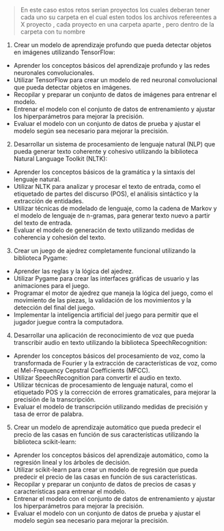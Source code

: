 ><p>En este caso estos retos serian proyectos los cuales deberan tener cada uno su carpeta en el cual esten todos los archivos refereentes a X proyecto , cada proyecto en una carpeta aparte , pero dentro de la carpeta con tu nombre</p>
<ol>
<li>Crear un modelo de aprendizaje profundo que pueda detectar objetos en imágenes utilizando TensorFlow:</li>
</ol>
<ul>
<li>Aprender los conceptos básicos del aprendizaje profundo y las redes neuronales convolucionales.</li>
<li>Utilizar TensorFlow para crear un modelo de red neuronal convolucional que pueda detectar objetos en imágenes.</li>
<li>Recopilar y preparar un conjunto de datos de imágenes para entrenar el modelo.</li>
<li>Entrenar el modelo con el conjunto de datos de entrenamiento y ajustar los hiperparámetros para mejorar la precisión.</li>
<li>Evaluar el modelo con un conjunto de datos de prueba y ajustar el modelo según sea necesario para mejorar la precisión.</li>
</ul>
<ol start="2">
<li>Desarrollar un sistema de procesamiento de lenguaje natural (NLP) que pueda generar texto coherente y cohesivo utilizando la biblioteca Natural Language Toolkit (NLTK):</li>
</ol>
<ul>
<li>Aprender los conceptos básicos de la gramática y la sintaxis del lenguaje natural.</li>
<li>Utilizar NLTK para analizar y procesar el texto de entrada, como el etiquetado de partes del discurso (POS), el análisis sintáctico y la extracción de entidades.</li>
<li>Utilizar técnicas de modelado de lenguaje, como la cadena de Markov y el modelo de lenguaje de n-gramas, para generar texto nuevo a partir del texto de entrada.</li>
<li>Evaluar el modelo de generación de texto utilizando medidas de coherencia y cohesión del texto.</li>
</ul>
<ol start="3">
<li>Crear un juego de ajedrez completamente funcional utilizando la biblioteca Pygame:</li>
</ol>
<ul>
<li>Aprender las reglas y la lógica del ajedrez.</li>
<li>Utilizar Pygame para crear las interfaces gráficas de usuario y las animaciones para el juego.</li>
<li>Programar el motor de ajedrez que maneja la lógica del juego, como el movimiento de las piezas, la validación de los movimientos y la detección del final del juego.</li>
<li>Implementar la inteligencia artificial del juego para permitir que el jugador juegue contra la computadora.</li>
</ul>
<ol start="4">
<li>Desarrollar una aplicación de reconocimiento de voz que pueda transcribir audio en texto utilizando la biblioteca SpeechRecognition:</li>
</ol>
<ul>
<li>Aprender los conceptos básicos del procesamiento de voz, como la transformada de Fourier y la extracción de características de voz, como el Mel-Frequency Cepstral Coefficients (MFCC).</li>
<li>Utilizar SpeechRecognition para convertir el audio en texto.</li>
<li>Utilizar técnicas de procesamiento de lenguaje natural, como el etiquetado POS y la corrección de errores gramaticales, para mejorar la precisión de la transcripción.</li>
<li>Evaluar el modelo de transcripción utilizando medidas de precisión y tasa de error de palabra.</li>
</ul>
<ol start="5">
<li>Crear un modelo de aprendizaje automático que pueda predecir el precio de las casas en función de sus características utilizando la biblioteca scikit-learn:</li>
</ol>
<ul>
<li>Aprender los conceptos básicos del aprendizaje automático, como la regresión lineal y los árboles de decisión.</li>
<li>Utilizar scikit-learn para crear un modelo de regresión que pueda predecir el precio de las casas en función de sus características.</li>
<li>Recopilar y preparar un conjunto de datos de precios de casas y características para entrenar el modelo.</li>
<li>Entrenar el modelo con el conjunto de datos de entrenamiento y ajustar los hiperparámetros para mejorar la precisión.</li>
<li>Evaluar el modelo con un conjunto de datos de prueba y ajustar el modelo según sea necesario para mejorar la precisión.</li>
</ul>
